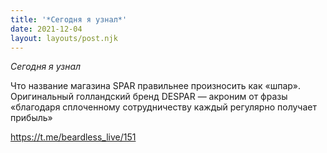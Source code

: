 ```yaml
---
title: '*Сегодня я узнал*'
date: 2021-12-04
layout: layouts/post.njk
---
```

*Сегодня я узнал*

Что название магазина SPAR правильнее произносить как «шпар». Оригинальный голландский бренд DESPAR — акроним от фразы «благодаря сплоченному сотрудничеству каждый регулярно получает прибыль»


https://t.me/beardless_live/151